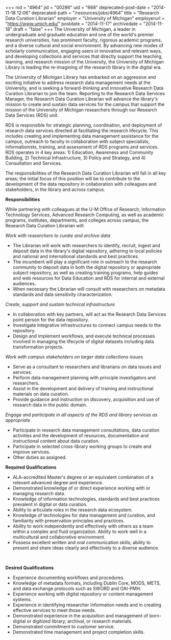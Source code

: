 +++
nid = "4964"
jid = "00286"
uid = "668"
deprecated-post-date = "2014-11-18 12:06"
deprecated-path = "/resources/jobs/4964"
title = "Research Data Curation Librarian"
employer = "University of Michigan"
employerurl = "https://www.umich.edu/"
postdate = "2014-11-17"
archivedate = "2014-11-18"
draft = "false"
+++
The University of Michigan, a leader in undergraduate and graduate
education and one of the world's premier research universities, has
prominent faculty, rigorous academic programs, and a diverse cultural
and social environment. By advancing new modes of scholarly
communication, engaging users in innovative and relevant ways, and
developing collections and services that directly support the teaching,
learning, and research mission of the University, the University of
Michigan Library is leading the re-imagining of the research library in
the digital era. 

The University of Michigan Library has embarked on an aggressive and
exciting initiative to address research data management needs at the
University, and is seeking a forward-thinking and innovative Research
Data Curation Librarian to join the team. Reporting to the Research Data
Services Manager, the Research Data Curation Librarian will advance the
library's mission to create and sustain data services for the campus
that support the mission of the University of Michigan researchers
through our Research Data Services (RDS) unit. 

RDS is responsible for strategic planning, coordination, and deployment
of research data services directed at facilitating the research
lifecycle. This includes creating and implementing data management
assistance for the campus, outreach to faculty in collaboration with
subject specialists, informationists, training, and assessment of RDS
programs and services. RDS operates in 4 key areas: 1) Education,
Awareness and Community Building, 2) Technical Infrastructure, 3) Policy
and Strategy, and 4) Consultation and Services. 

The responsibilities of the Research Data Curation Librarian will fall
in all key areas; the initial focus of this position will be to
contribute to the development of the data repository in collaboration
with colleagues and stakeholders, in the library and across campus.  

**Responsibilities**

While partnering with colleagues at the U-M Office of Research,
Information Technology Services, Advanced Research Computing, as well as
academic programs, institutes, departments, and colleges across campus,
the Research Data Curation Librarian will:

*Work with researchers to curate and archive data*

-   The Librarian will work with researchers to identify, recruit,
    ingest and deposit data in the library's digital repository,
    adhering to local policies and national and international standards
    and best practices. 
-   The incumbent will play a significant role in outreach to the
    research community to deposit data in both the digital repository or
    appropriate subject repository, as well as creating training
    programs, help guides and web resources for Data Education and RDS
    for internal and external audiences. 
-   When necessary the Librarian will consult with researchers on
    metadata standards and data sensitivity characterization.  

*Create, support and sustain technical infrastructure*

-   In collaboration with key partners, will act as the Research Data
    Services point person for the data repository.
-   Investigate integrative infrastructures to connect campus needs to
    the repository.
-   Design and implement workflows, and execute technical processes
    involved in managing the lifecycle of digital datasets including
    data transformation projects. 

*Work with campus stakeholders on larger data collections issues*

-   Serve as a consultant to researchers and librarians on data issues
    and services.
-   Perform data management planning with principle investigators and
    researchers.
-   Assist in the development and delivery of training and instructional
    materials on data curation.
-   Provide guidance and instruction on discovery, acquisition and use
    of research data in the public domain. 

*Engage and participate in all aspects of the RDS and library services
as appropriate*

-   Participate in research data management consultations, data curation
    activities and the development of resources, documentation and
    instructional content about data curation.
-   Participate in selected cross-library working groups to create and
    improve services.
-   Other duties as assigned.
  
**Required Qualifications**

-   ALA-accredited Master's degree or an equivalent combination of a
    relevant advanced degree and experience.
-   Demonstrated knowledge of or direct experience working with or
    managing research data.
-   Knowledge of information technologies, standards and best practices
    prevalent in digital or data curation.
-   Ability to articulate roles in the research data ecosystem.
-   Knowledge of technologies for data management and curation, and
    familiarity with preservation principles and practices.
-   Ability to work independently and effectively with others as a team
    within a complex and fluid organization. Ability to work well in a
    multicultural and collaborative environment.
-   Possess excellent written and oral communication skills; ability to
    present and share ideas clearly and effectively to a diverse
    audience.

 

**Desired Qualifications**

-   Experience documenting workflows and procedures.
-   Knowledge of metadata formats, including Dublin Core, MODS, METS,
    and data exchange protocols such as SWORD and OAI-PMH.
-   Experience working with digital repository or content management
    systems.
-   Experience in identifying researcher information needs and in
    creating effective services to meet those needs.
-   Demonstrated experience in the acquisition and management of
    born-digital or digitized library, archival, or research materials.
-   Demonstrated commitment to customer service.
-   Demonstrated time management and project completion skills.
